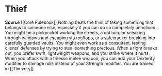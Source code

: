 ﻿---
id: '3'
name: Thief
rarity: Common
source: '[[DATABASE/source/Core Rulebook|Core Rulebook]]'
trait: null
type: Rogue Racket

---
# Thief

**Source** [[Core Rulebook]] 
Nothing beats the thrill of taking something that belongs to someone else, especially if you can do so completely unnoticed. You might be a pickpocket working the streets, a cat burglar sneaking through windows and escaping via rooftops, or a safecracker breaking into carefully guarded vaults. You might even work as a consultant, testing clients’ defenses by trying to steal something precious.
 When a fight breaks out, you prefer swift, lightweight weapons, and you strike where it hurts. When you attack with a finesse melee weapon, you can add your Dexterity modifier to damage rolls instead of your Strength modifier.
 You are trained in [[Thievery]].